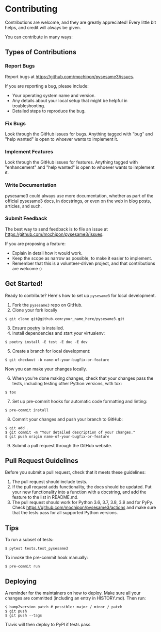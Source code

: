# Contributing

Contributions are welcome, and they are greatly appreciated! Every little bit
helps, and credit will always be given.

You can contribute in many ways:

## Types of Contributions

### Report Bugs

Report bugs at https://github.com/mochipon/pysesame3/issues.

If you are reporting a bug, please include:

* Your operating system name and version.
* Any details about your local setup that might be helpful in troubleshooting.
* Detailed steps to reproduce the bug.

### Fix Bugs

Look through the GitHub issues for bugs. Anything tagged with "bug" and "help
wanted" is open to whoever wants to implement it.

### Implement Features

Look through the GitHub issues for features. Anything tagged with "enhancement"
and "help wanted" is open to whoever wants to implement it.

### Write Documentation

pysesame3 could always use more documentation, whether as part of the
official pysesame3 docs, in docstrings, or even on the web in blog posts,
articles, and such.

### Submit Feedback

The best way to send feedback is to file an issue at https://github.com/mochipon/pysesame3/issues.

If you are proposing a feature:

* Explain in detail how it would work.
* Keep the scope as narrow as possible, to make it easier to implement.
* Remember that this is a volunteer-driven project, and that contributions
  are welcome :)

## Get Started!

Ready to contribute? Here's how to set up `pysesame3` for local development.

1. Fork the `pysesame3` repo on GitHub.
2. Clone your fork locally

```
$ git clone git@github.com:your_name_here/pysesame3.git
```

3. Ensure [poetry](https://python-poetry.org/docs/) is installed.
4. Install dependencies and start your virtualenv:

```
$ poetry install -E test -E doc -E dev
```

5. Create a branch for local development:

```
$ git checkout -b name-of-your-bugfix-or-feature
```

   Now you can make your changes locally.

6. When you're done making changes, check that your changes pass the
   tests, including testing other Python versions, with tox:

```
$ tox
```

7. Set up pre-commit hooks for automatic code formatting and linting:

```
$ pre-commit install
```

8. Commit your changes and push your branch to GitHub:

```
$ git add .
$ git commit -m "Your detailed description of your changes."
$ git push origin name-of-your-bugfix-or-feature
```

9. Submit a pull request through the GitHub website.

## Pull Request Guidelines

Before you submit a pull request, check that it meets these guidelines:

1. The pull request should include tests.
2. If the pull request adds functionality, the docs should be updated. Put
   your new functionality into a function with a docstring, and add the
   feature to the list in README.md.
3. The pull request should work for Python 3.6, 3.7, 3.8, 3.9 and for PyPy. Check
   https://github.com/mochipon/pysesame3/actions
   and make sure that the tests pass for all supported Python versions.

## Tips

To run a subset of tests:

```
$ pytest tests.test_pysesame3
```

To invoke the pre-commit hook manually:

```
$ pre-commit run
```


## Deploying

A reminder for the maintainers on how to deploy.
Make sure all your changes are committed (including an entry in HISTORY.md).
Then run:

```
$ bump2version patch # possible: major / minor / patch
$ git push
$ git push --tags
```

Travis will then deploy to PyPI if tests pass.
